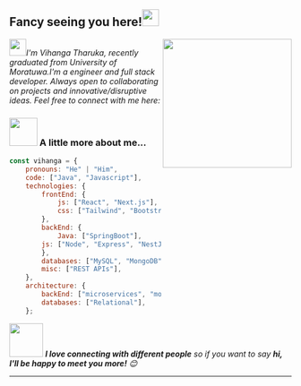 <h2> Fancy seeing you here!<img src="https://raw.githubusercontent.com/aemmadi/aemmadi/master/wave.gif" width="30"></h2>
<img align='right' src="https://media.giphy.com/media/M9gbBd9nbDrOTu1Mqx/giphy.gif" width="230">

<p><em><img src="https://emojis.slackmojis.com/emojis/images/1531849430/4246/blob-sunglasses.gif?1531849430" width="30"/>I'm Vihanga Tharuka, recently graduated from University of Moratuwa.I'm a engineer and full stack developer. Always open to collaborating on projects and innovative/disruptive ideas. Feel free to connect with me here:</em></p>

### <img src="https://media.giphy.com/media/VgCDAzcKvsR6OM0uWg/giphy.gif" width="50"> A little more about me...  

```javascript
const vihanga = {
    pronouns: "He" | "Him",
    code: ["Java", "Javascript"],
    technologies: {
        frontEnd: {
            js: ["React", "Next.js"],
            css: ["Tailwind", "Bootstrap","Sass"],
        },
        backEnd: {
            Java: ["SpringBoot"],
	    js: ["Node", "Express", "NestJS"],
        },
        databases: ["MySQL", "MongoDB"],
        misc: ["REST APIs"],
    },
    architecture: {
        backEnd: ["microservices", "monolithic"],
        databases: ["Relational"],
    };
```

<img src="https://media.giphy.com/media/LnQjpWaON8nhr21vNW/giphy.gif" width="60"> <em><b>I love connecting with different people</b> so if you want to say <b>hi, I'll be happy to meet you more!</b> 😊</em>

---

